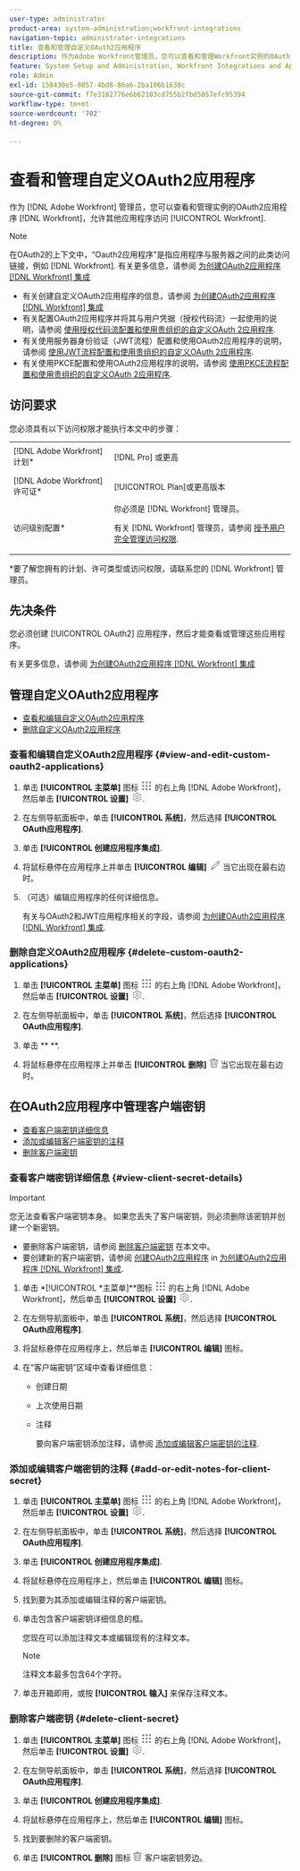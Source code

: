 ```yaml
---
user-type: administrator
product-area: system-administration;workfront-integrations
navigation-topic: administrator-integrations
title: 查看和管理自定义OAuth2应用程序
description: 作为Adobe Workfront管理员，您可以查看和管理Workfront实例的OAuth2应用程序，这允许其他应用程序访问Workfront。
feature: System Setup and Administration, Workfront Integrations and Apps
role: Admin
exl-id: 158430e5-8857-4bd8-86a6-2ba106b1638c
source-git-commit: f7e3182776e6b62103cd755b2fbd5057efc95394
workflow-type: tm+mt
source-wordcount: '702'
ht-degree: 0%

---
```


# 查看和管理自定义OAuth2应用程序

作为 [!DNL Adobe Workfront] 管理员，您可以查看和管理实例的OAuth2应用程序 [!DNL Workfront]，允许其他应用程序访问 [!UICONTROL Workfront].

>[!NOTE]
>
>在OAuth2的上下文中，“Oauth2应用程序”是指应用程序与服务器之间的此类访问链接，例如 [!DNL Workfront]. 有关更多信息，请参阅 [为创建OAuth2应用程序 [!DNL Workfront] 集成](../../administration-and-setup/configure-integrations/create-oauth-application.md)

* 有关创建自定义OAuth2应用程序的信息，请参阅 [为创建OAuth2应用程序 [!DNL Workfront] 集成](../../administration-and-setup/configure-integrations/create-oauth-application.md)
* 有关配置OAuth2应用程序并将其与用户凭据（授权代码流）一起使用的说明，请参阅 [使用授权代码流配置和使用贵组织的自定义OAuth 2应用程序](../../wf-api/api/oauth-app-code-token-flow.md).
* 有关使用服务器身份验证（JWT流程）配置和使用OAuth2应用程序的说明，请参阅 [使用JWT流程配置和使用贵组织的自定义OAuth 2应用程序](../../wf-api/api/oauth-app-jwt-flow.md).
* 有关使用PKCE配置和使用OAuth2应用程序的说明，请参阅 [使用PKCE流程配置和使用贵组织的自定义OAuth 2应用程序](../../wf-api/api/oauth-app-pkce-flow.md).

## 访问要求

您必须具有以下访问权限才能执行本文中的步骤：

<table style="table-layout:auto"> 
 <col> 
 <col> 
 <tbody> 
  <tr> 
   <td role="rowheader">[!DNL Adobe Workfront] 计划*</td> 
   <td> <p>[!DNL Pro] 或更高</p> </td> 
  </tr> 
  <tr> 
   <td role="rowheader">[!DNL Adobe Workfront] 许可证*</td> 
   <td> <p>[!UICONTROL Plan]或更高版本</p> </td> 
  </tr> 
  <tr> 
   <td role="rowheader">访问级别配置*</td> 
   <td> 你必须是 [!DNL Workfront] 管理员。 </p>
    <p>有关 [!DNL Workfront] 管理员，请参阅 <a href="../../administration-and-setup/add-users/configure-and-grant-access/grant-a-user-full-administrative-access.md" class="MCXref xref">授予用户完全管理访问权限</a>.</p>
     </td> 
  </tr> 
 </tbody> 
</table>

&#42;要了解您拥有的计划、许可类型或访问权限，请联系您的 [!DNL Workfront] 管理员。

## 先决条件

您必须创建 [!UICONTROL OAuth2] 应用程序，然后才能查看或管理这些应用程序。

有关更多信息，请参阅 [为创建OAuth2应用程序 [!DNL Workfront] 集成](../../administration-and-setup/configure-integrations/create-oauth-application.md)

## 管理自定义OAuth2应用程序

* [查看和编辑自定义OAuth2应用程序](#view-and-edit-custom-oauth2-applications)
* [删除自定义OAuth2应用程序](#delete-custom-oauth2-applications)

### 查看和编辑自定义OAuth2应用程序 {#view-and-edit-custom-oauth2-applications}

1. 单击 **[!UICONTROL 主菜单]** 图标 ![](assets/main-menu-icon.png) 的右上角 [!DNL Adobe Workfront]，然后单击 **[!UICONTROL 设置]** ![](assets/gear-icon-settings.png).

1. 在左侧导航面板中，单击 **[!UICONTROL 系统]**，然后选择 **[!UICONTROL OAuth应用程序]**.
1. 单击 **[!UICONTROL 创建应用程序集成]**.
1. 将鼠标悬停在应用程序上并单击 **[!UICONTROL 编辑]** ![](assets/edit-icon.png) 当它出现在最右边时。
1. （可选）编辑应用程序的任何详细信息。

   有关与OAuth2和JWT应用程序相关的字段，请参阅 [为创建OAuth2应用程序 [!DNL Workfront] 集成](../../administration-and-setup/configure-integrations/create-oauth-application.md).

### 删除自定义OAuth2应用程序 {#delete-custom-oauth2-applications}

1. 单击 **[!UICONTROL 主菜单]** 图标 ![](assets/main-menu-icon.png) 的右上角 [!DNL Adobe Workfront]，然后单击 **[!UICONTROL 设置]** ![](assets/gear-icon-settings.png).

1. 在左侧导航面板中，单击 **[!UICONTROL 系统]**，然后选择 **[!UICONTROL OAuth应用程序]**.
1. 单击 **  **.
1. 将鼠标悬停在应用程序上并单击 **[!UICONTROL 删除]** ![](assets/delete.png) 当它出现在最右边时。

## 在OAuth2应用程序中管理客户端密钥

* [查看客户端密钥详细信息](#view-client-secret-details)
* [添加或编辑客户端密钥的注释](#add-or-edit-notes-for-client-secret)
* [删除客户端密钥](#delete-client-secret)

### 查看客户端密钥详细信息 {#view-client-secret-details}

>[!IMPORTANT]
>
>您无法查看客户端密钥本身。 如果您丢失了客户端密钥，则必须删除该密钥并创建一个新密钥。
>
>* 要删除客户端密钥，请参阅 [删除客户端密钥](#delete-client-secret) 在本文中。
>* 要创建新的客户端密钥，请参阅 [创建OAuth2应用程序](../../administration-and-setup/configure-integrations/create-oauth-application.md#create) in [为创建OAuth2应用程序 [!DNL Workfront] 集成](../../administration-and-setup/configure-integrations/create-oauth-application.md).
>




1. 单击 *[!UICONTROL *主菜单]**图标 ![](assets/main-menu-icon.png) 的右上角 [!DNL Adobe Workfront]，然后单击 **[!UICONTROL 设置]** ![](assets/gear-icon-settings.png).

1. 在左侧导航面板中，单击 **[!UICONTROL 系统]**，然后选择 **[!UICONTROL OAuth应用程序]**.
1. 将鼠标悬停在应用程序上，然后单击 **[!UICONTROL 编辑]** 图标。
1. 在“客户端密钥”区域中查看详细信息：

   * 创建日期
   * 上次使用日期
   * 注释

      要向客户端密钥添加注释，请参阅 [添加或编辑客户端密钥的注释](#add-or-edit-notes-for-client-secret).

### 添加或编辑客户端密钥的注释 {#add-or-edit-notes-for-client-secret}

1. 单击 **[!UICONTROL 主菜单]** 图标 ![](assets/main-menu-icon.png) 的右上角 [!DNL Adobe Workfront]，然后单击 **[!UICONTROL 设置]** ![](assets/gear-icon-settings.png).

1. 在左侧导航面板中，单击 **[!UICONTROL 系统]**，然后选择 **[!UICONTROL OAuth应用程序]**.
1. 单击 **[!UICONTROL 创建应用程序集成]**.
1. 将鼠标悬停在应用程序上，然后单击 **[!UICONTROL 编辑]** 图标。
1. 找到要为其添加或编辑注释的客户端密钥。
1. 单击包含客户端密钥详细信息的框。

   您现在可以添加注释文本或编辑现有的注释文本。

   >[!NOTE]
   >
   >注释文本最多包含64个字符。

1. 单击开箱即用，或按 **[!UICONTROL 输入]** 来保存注释文本。

### 删除客户端密钥 {#delete-client-secret}

1. 单击 **[!UICONTROL 主菜单]** 图标 ![](assets/main-menu-icon.png) 的右上角 [!DNL Adobe Workfront]，然后单击 **[!UICONTROL 设置]** ![](assets/gear-icon-settings.png).

1. 在左侧导航面板中，单击 **[!UICONTROL 系统]**，然后选择 **[!UICONTROL OAuth应用程序]**.
1. 单击 **[!UICONTROL 创建应用程序集成]**.
1. 将鼠标悬停在应用程序上，然后单击 **[!UICONTROL 编辑]** 图标。
1. 找到要删除的客户端密钥。
1. 单击 **[!UICONTROL 删除]** 图标 ![](assets/delete.png) 客户端密钥旁边。
